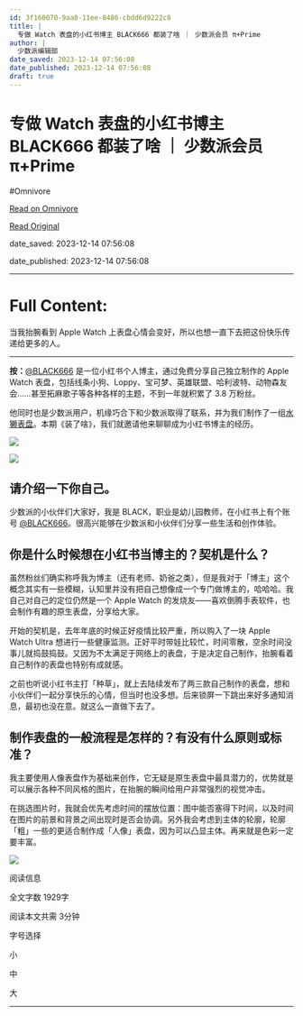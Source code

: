 ```yaml
---
id: 3f160070-9aa0-11ee-8486-cbdd6d9222c8
title: |
  专做 Watch 表盘的小红书博主 BLACK666 都装了啥 ｜ 少数派会员 π+Prime
author: |
  少数派编辑部
date_saved: 2023-12-14 07:56:08
date_published: 2023-12-14 07:56:08
draft: true
---
```


# 专做 Watch 表盘的小红书博主 BLACK666 都装了啥 ｜ 少数派会员 π+Prime
#Omnivore

[Read on Omnivore](https://omnivore.app/me/watch-black-666-p-prime-18c6938693e)

[Read Original](https://sspai.com/prime/story/zhuanglesha-231214)

date_saved: 2023-12-14 07:56:08

date_published: 2023-12-14 07:56:08

--- 

# Full Content: 

当我抬腕看到 Apple Watch 上表盘心情会变好，所以也想一直下去把这份快乐传递给更多的人。

---

**按：**[@BLACK666](https://sspai.com/link?target=https%3A%2F%2Fwww.xiaohongshu.com%2Fuser%2Fprofile%2F5d0b31da000000001103c5fb) 是一位小红书个人博主，通过免费分享自己独立制作的 Apple Watch 表盘，包括线条小狗、Loppy、宝可梦、英雄联盟、哈利波特、动物森友会……甚至拓麻歌子等各种各样的主题，不到一年就积累了 3.8 万粉丝。

他同时也是少数派用户，机缘巧合下和少数派取得了联系，并为我们制作了一组[水獭表盘](https://sspai.com/link?target=https%3A%2F%2Fwww.xiaohongshu.com%2Fexplore%2F647efced00000000130048ea)。本期《装了啥》，我们就邀请他来聊聊成为小红书博主的经历。

![](https://proxy-prod.omnivore-image-cache.app/0x0,sciFEVW_4_z8HxlGVw0OV5CGKU8g5pk8N3yYYNmElTAI/https://cdn.sspai.com/2023/12/14/8d58ffd3ee51fd3bc3de17f131589b51.png?imageView2/2/w/1120/q/40/interlace/1/ignore-error/1) 

![](https://proxy-prod.omnivore-image-cache.app/0x0,sCRJTeHtkqL4ZBeGt9cdptuR2xbf5VofVsRyPrEjCEIc/https://cdn.sspai.com/2023/12/14/bc025888ec7fe4077432826392f32d74.png?imageView2/2/w/1120/q/40/interlace/1/ignore-error/1) 

## 请介绍一下你自己。

少数派的小伙伴们大家好，我是 BLACK，职业是幼儿园教师，在小红书上有个账号 [@BLACK666](https://sspai.com/link?target=https%3A%2F%2Fwww.xiaohongshu.com%2Fuser%2Fprofile%2F5d0b31da000000001103c5fb)。很高兴能够在少数派和小伙伴们分享一些生活和创作体验。

## 你是什么时候想在小红书当博主的？契机是什么？

虽然粉丝们确实称呼我为博主（还有老师、奶爸之类），但是我对于「博主」这个概念其实有一些模糊，认知里并没有把自己想像成一个专门做博主的，哈哈哈。我自己对自己的定位仍然是一个 Apple Watch 的发烧友——喜欢倒腾手表软件，也会制作有趣的原生表盘，分享给大家。

开始的契机是，去年年底的时候正好疫情比较严重，所以购入了一块 Apple Watch Ultra 想进行一些健康监测。正好平时带娃比较忙，时间零散，空余时间没事儿就捣鼓捣鼓。又因为不太满足于网络上的表盘，于是决定自己制作，抬腕看着自己制作的表盘也特别有成就感。

之前也听说小红书主打「种草」，就上去陆续发布了两三款自己制作的表盘，想和小伙伴们一起分享快乐的心情，但当时也没多想。后来锁屏一下跳出来好多通知消息，最初也没在意。就这么一直做下去了。

## 制作表盘的一般流程是怎样的？有没有什么原则或标准？

我主要使用人像表盘作为基础来创作，它无疑是原生表盘中最具潜力的，优势就是可以展示各种不同风格的图片，在抬腕的瞬间给用户非常强烈的视觉冲击。

在挑选图片时，我就会优先考虑时间的摆放位置：图中能否塞得下时间，以及时间在图片的前景和背景之间出现时是否会协调。另外我会考虑到主体的轮廓，轮廓「粗」一些的更适合制作成「人像」表盘，因为可以凸显主体。再来就是色彩一定要丰富。

![](https://proxy-prod.omnivore-image-cache.app/0x0,sSVF4zHy0fcBaY9B4Mzp5X_t_YT1QfdYXIVW3A3Ajo9c/https://cdn.sspai.com/2023/12/14/bf1cfc1e40217a1ec2f1982ae6681c82.png?imageView2/2/w/1120/q/40/interlace/1/ignore-error/1)

阅读信息

全文字数 1929字

阅读本文共需 3分钟

字号选择 

小

中

大

---


